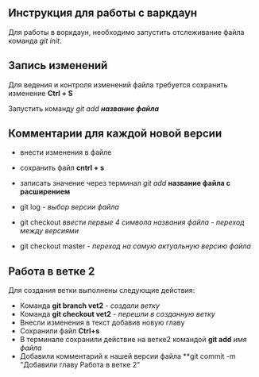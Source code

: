 ## Инструкция для работы с варкдаун
Для работы в воркдаун, необходимо запустить отслеживание файла команда *git init*.
## Запись изменений 
Для ведения и контроля изменений файла требуется сохранить изменение **Ctrl + S**

Запустить команду *git add **название файла***

## Комментарии для каждой новой версии

* внести изменения в файле
* сохранить файл **cntrl + s** 
* записать значение через терминал *git add* **название файла с расширением**

* git log - *выбор версии файла*
* git checkout *ввести первые 4 символа названия файла* - *переход между версиями*
* git checkout master - *переход на самую актуальную версию файла*

## Работа в ветке 2

Для создания ветки выполнены следующие действия:
* Команда **git branch vet2** - *создали ветку*
* Команда **git checkout vet2** - *перешли в созданную ветку*
* Внесли изменения в текст добавив новую главу
* Сохранили файл **Ctrl+s** 
* В терминале сохранили действие на ветке2 командой **git add** *имя файла* 
* Добавили комментарий к нашей версии файла **git commit -m "Добавили главу Работа в ветке 2"
